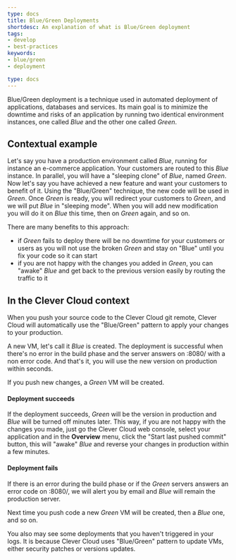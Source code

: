 ```yaml
---
type: docs
title: Blue/Green Deployments
shortdesc: An explanation of what is Blue/Green deployment
tags:
- develop
- best-practices
keywords:
- blue/green
- deployment

type: docs
---
```


Blue/Green deployment is a technique used in automated deployment of applications, databases and services.
Its main goal is to minimize the downtime and risks of an application by running two identical environment instances, one called *Blue* and the other one called *Green*.

## Contextual example

Let's say you have a production environment called *Blue*, running for instance an e-commerce application. Your customers are routed to this *Blue* instance. In parallel, you will have a "sleeping clone" of *Blue*, named *Green*.
Now let's say you have achieved a new feature and want your customers to benefit of it. Using the "Blue/Green" technique, the new code will be used in *Green*. Once *Green* is ready, you will redirect your customers to *Green*, and we will put *Blue* in "sleeping mode". When you will add new modification you will do it on *Blue* this time, then on *Green* again, and so on.

There are many benefits to this approach:
-  if *Green* fails to deploy there will be no downtime for your customers or users as you will not use the broken *Green* and stay on "Blue" until you fix your code so it can start
- if you are not happy with the changes you added in *Green*, you can "awake" *Blue* and get back to the previous version easily by routing the traffic to it


## In the Clever Cloud context

When you push your source code to the Clever Cloud git remote, Clever Cloud will automatically use the "Blue/Green" pattern to apply your changes to your production.

A new VM, let's call it *Blue* is created. The deployment is successful when there's no error in the build phase and the server answers on :8080/ with a non error code. And that's it, you will use the new version on production within seconds.

If you push new changes, a *Green* VM will be created.

#### Deployment succeeds
If the deployment succeeds, *Green* will be the version in production and *Blue* will be turned off minutes later.
This way, if you are not happy with the changes you made, just go the Clever Cloud web console, select your application and in the **Overview** menu, click the "Start last pushed commit" button, this will "awake" *Blue* and reverse your changes in production within a few minutes.

#### Deployment fails
If there is an error during the build phase or if the *Green* servers answers an error code on :8080/, we will alert you by email and *Blue* will remain the production server.

Next time you push code a new *Green* VM will be created, then a *Blue* one, and so on.

You also may see some deployments that you haven't triggered in your logs. It is because Clever Cloud uses "Blue/Green" pattern to update VMs, either security patches or versions updates.
